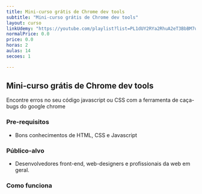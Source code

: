 ```yaml
---
title: Mini-curso grátis de Chrome dev tools
subtitle: "Mini-curso grátis de Chrome dev tools"
layout: curso
linkUdemy: "https://youtube.com/playlist?list=PL1dUY2RYa2RhuA2eT3BbBM7ujHo-WK0Jm"
normalPrice: 0.0
price: 0.0
horas: 2
aulas: 14
secoes: 1

---
```

## Mini-curso grátis de Chrome dev tools
Encontre erros no seu código javascript ou CSS com a ferramenta de caça-bugs do google chrome

			
### Pre-requisitos
- Bons conhecimentos de HTML, CSS e Javascript

### Público-alvo
- Desenvolvedores front-end, web-designers e profissionais da web em geral.

### Como funciona
